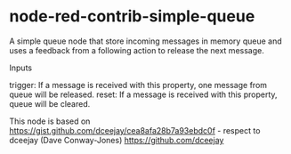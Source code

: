 node-red-contrib-simple-queue
================================

A simple queue node that store incoming messages in memory queue and
uses a feedback from a following action to release the next message.

Inputs

trigger: If a message is received with this property, one message from queue will be released.
reset: If a message is received with this property, queue will be cleared.

This node is based on https://gist.github.com/dceejay/cea8afa28b7a93ebdc0f - respect to dceejay (Dave Conway-Jones) https://github.com/dceejay
